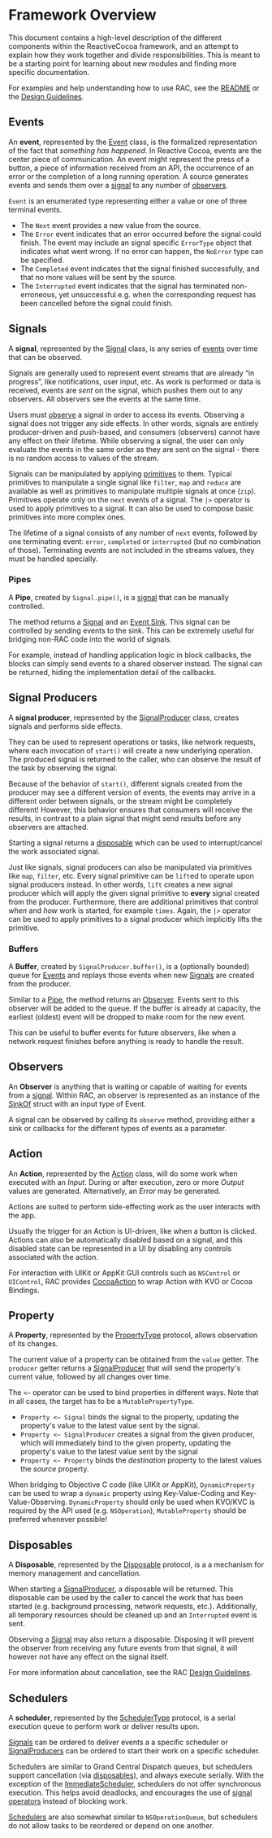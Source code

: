 # Framework Overview

This document contains a high-level description of the different components
within the ReactiveCocoa framework, and an attempt to explain how they work
together and divide responsibilities. This is meant to be a starting point for
learning about new modules and finding more specific documentation.

For examples and help understanding how to use RAC, see the [README][] or
the [Design Guidelines][].

## Events

An **event**, represented by the [Event][] class, is the formalized representation
of the fact that _something has happened_. In Reactive Cocoa, events are the center
piece of communication. An event might represent the press of a button, a piece 
of information received from an API, the occurrence of an error or the completion 
of a long running operation. A source generates events and sends them over a 
[signal](#signals) to any number of [observers](#observers).

`Event` is an enumerated type representing either a value or one of three 
terminal events.

 * The `Next` event provides a new value from the source.
 * The `Error` event indicates that an error occurred before the signal could
   finish. The event may include an signal specific `ErrorType` object that 
   indicates what went wrong. If no error can happen, the `NoError` type can 
   be specified.
 * The `Completed` event indicates that the signal finished successfully, and
   that no more values will be sent by the source.
 * The `Interrupted` event indicates that the signal has terminated 
   non-erroneous, yet unsuccessful e.g. when the corresponding request has been
   cancelled before the signal could finish.

## Signals

A **signal**, represented by the [Signal][] class, is any series of [events](#events)
over time that can be observed.

Signals are generally used to represent event streams that are already “in progress”,
like notifications, user input, etc. As work is performed or data is received, 
events are _sent_ on the signal, which pushes them out to any observers. 
All observers see the events at the same time. 

Users must [observe](#observers) a signal in order to access its events. 
Observing a signal does not trigger any side effects. In other words, 
signals are entirely producer-driven and push-based, and consumers (observers) 
cannot have any effect on their lifetime. While observing a signal, the user 
can only evaluate the events in the same order as they are sent on the signal -
there is no random access to values of the stream.

Signals can be manipulated by applying [primitives][BasicOperators] to them. 
Typical primitives to manipulate a single signal like `filter`, `map` and
`reduce` are available as well as primitives to manipulate multiple signals
at once (`zip`). Primitives operate only on the `next` events of a signal.
The `|>` operator is used to apply primitives to a signal. It can also be used
to compose basic primitives into more complex ones.

The lifetime of a signal consists of any number of `next` events, followed by
one terminating event: `error`, `completed` or `interrupted` 
(but no combination of those).
Terminating events are not included in the streams values, they must be 
handled specially.

### Pipes

A **Pipe**, created by `Signal.pipe()`, is a [signal](#signals)
that can be manually controlled.

The method returns a [Signal](#signals) and an [Event Sink](#observers). 
This signal can be controlled by sending events to the sink. This 
can be extremely useful for bridging non-RAC code into the world of signals.

For example, instead of handling application logic in block callbacks, the
blocks can simply send events to a shared observer instead. The signal 
can be returned, hiding the implementation detail of the callbacks.

## Signal Producers

A **signal producer**, represented by the [SignalProducer][] class, creates 
signals and performs side effects.

They can be used to represent operations or tasks, like network 
requests, where each invocation of `start()` will create a new underlying 
operation. The produced signal is returned to the caller, who can observe
the result of the task by observing the signal.

Because of the behavior of `start()`, different signals created from the 
producer may see a different version of events, the events may arrive in a 
different order between signals, or the stream might be completely different!
However, this behavior ensures that consumers will receive the results, 
in contrast to a plain signal that might send results before any observers 
are attached.

Starting a signal returns a [disposable](#disposables) which can be used to 
interrupt/cancel the work associated signal.

Just like signals, signal producers can also be manipulated via primitives 
like `map`, `filter`, etc. 
Every signal primitive can be `lift`ed to operate upon signal producers instead. 
In other words, `lift` creates a new signal producer which will apply the given 
signal primitive to __every__ signal created from the producer. 
Furthermore, there are additional primitives that control _when_ and _how_ work
is started, for example `times`.
Again, the `|>` operator can be used to apply primitives to a signal
producer which implicitly lifts the primitive.

### Buffers

A **Buffer**, created by `SignalProducer.buffer()`, is a (optionally bounded)
queue for [Events](#events) and replays those events when new 
[Signals](#signals) are created from the producer.

Similar to a [Pipe](#pipes), the method returns an [Observer](#observers). 
Events sent to this observer will be added to the queue. If the buffer is already
at capacity, the earliest (oldest) event will be dropped to make room for the 
new event. 

This can be useful to buffer events for future observers, like when a network 
request finishes before anything is ready to handle the result.

## Observers

An **Observer** is anything that is waiting or capable of waiting for events
from a [signal](#signals). Within RAC, an observer is represented as an instance
of the [SinkOf][] struct with an input type of Event.

A signal can be observed by calling its `observe` method, providing either a
sink or callbacks for the different types of events as a parameter.

## Action

An **Action**, represented by the [Action][] class, will do some work when
executed with an _Input_. During or after execution, zero or more _Output_
values are generated. Alternatively, an _Error_ may be generated.

Actions are suited to perform side-effecting work as the user interacts with
the app.

Usually the trigger for an Action is UI-driven, like when a button is
clicked. Actions can also be automatically disabled based on a signal, and this
disabled state can be represented in a UI by disabling any controls associated
with the action.

For interaction with UIKit or AppKit GUI controls such as `NSControl` or 
`UIControl`, RAC provides [CocoaAction][] to wrap Action with KVO or 
Cocoa Bindings.

## Property

A **Property**, represented by the [PropertyType][Property] protocol, allows
observation of its changes.

The current value of a property can be obtained from the `value` getter. The
`producer` getter returns a [SignalProducer](#signal-producers) that will send
the property's current value, followed by all changes over time.

The `<~` operator can be used to bind properties in different ways. Note that in 
all cases, the target has to be a `MutablePropertyType`.

* `Property <~ Signal` binds the signal to the property, updating the property's 
value to the latest value sent by the signal.
* `Property <~ SignalProducer` creates a signal from the given producer, which will 
immediately bind to the given property, updating the property's value to the latest 
value sent by the signal
* `Property <~ Property` binds the _destination_ property to the latest values 
the _source_ property.

When bridging to Objective C code (like UIKit or AppKit), `DynamicProperty` can be used to
wrap a `dynamic` property using Key-Value-Coding and Key-Value-Observing. `DynamicProperty`
should only be used when KVO/KVC is required by the API used (e.g. `NSOperation`), 
`MutableProperty` should be preferred whenever possible! 

## Disposables

A **Disposable**, represented by the [Disposable][] protocol, is a a mechanism
for memory management and cancellation. 

When starting a [SignalProducer](#signal-producers), a disposable will be returned.
This disposable can be used by the caller to cancel the work that has been started
(e.g. background processing, network requests, etc.). Additionally, all temporary 
resources should be cleaned up and an `Interrupted` event is sent.

Observing a [Signal](#signals) may also return a disposable. Disposing it will 
prevent the observer from receiving any future events from that signal, it will
however not have any effect on the signal itself.

For more information about cancellation, see the RAC [Design Guidelines][].

## Schedulers

A **scheduler**, represented by the [SchedulerType][Scheduler] protocol, is a 
serial execution queue to perform work or deliver results upon.

[Signals](#signals) can be ordered to deliver events a a specific scheduler or
[SignalProducers](#signal-producers) can be ordered to start their work on 
a specific scheduler.

Schedulers are similar to Grand Central Dispatch queues, but schedulers support
cancellation (via [disposables](#disposables)), and always execute serially.
With the exception of the [ImmediateScheduler][Scheduler], schedulers do not
offer synchronous execution. This helps avoid deadlocks, and encourages the use
of [signal operators][BasicOperators] instead of blocking work.

[Schedulers][Scheduler] are also somewhat similar to `NSOperationQueue`, but schedulers
do not allow tasks to be reordered or depend on one another.


[Design Guidelines]: DesignGuidelines.md
[Memory Management]: MemoryManagement.md
[BasicOperators]: BasicOperators.md
[README]: ../README.md
[Signal]: ../ReactiveCocoa/Swift/Signal.swift
[SignalProducer]: ../ReactiveCocoa/Swift/SignalProducer.swift
[Action]: ../ReactiveCocoa/Swift/Action.swift
[CocoaAction]: ../ReactiveCocoa/Swift/Action.swift
[Disposable]: ../ReactiveCocoa/Swift/Disposable.swift
[Scheduler]: ../ReactiveCocoa/Swift/Scheduler.swift
[Property]: ../ReactiveCocoa/Swift/Property.swift
[Event]: ../ReactiveCocoa/Swift/Event.swift
[SinkOf]: http://swiftdoc.org/type/SinkOf/
